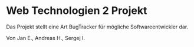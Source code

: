 # Web Technologien 2 Projekt

Das Projekt stellt eine Art BugTracker für mögliche Softwareentwickler dar.

Von Jan E., Andreas H., Sergej I.